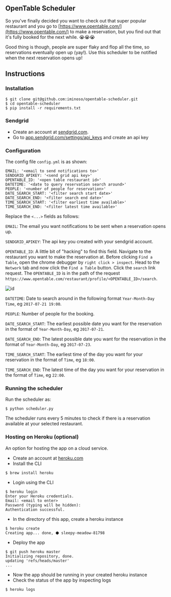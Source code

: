 ## OpenTable Scheduler

So you've finally decided you want to check out that super popular restaurant and you go to [https://www.opentable.com/](https://www.opentable.com/) to make a reservation, but you find out that it's fully booked for the next while. 😭😭😭

Good thing is though, people are super flaky and flop all the time, so reservations eventually open up (yay!). Use this scheduler to be notified when the next reservation opens up!

## Instructions
### Installation
```
$ git clone git@github.com:iminoso/opentable-scheduler.git
$ cd opentable-scheduler
$ pip install -r requirements.txt
```

### Sendgrid
* Create an account at [sendgrid.com](https://sendgrid.com/). 
* Go to [app.sendgrid.com/settings/api_keys](https://app.sendgrid.com/settings/api_keys) and create an api key

### Configuration
The config file `config.yml` is as shown:
```
EMAIL: '<email to send notifications to>'
SENDGRID_APIKEY: '<send grid api key>'
OPENTABLE_ID: '<open table restaurant id>'
DATETIME: '<date to query reservation search around>'
PEOPLE: '<number of people for reservation>'
DATE_SEARCH_START: '<filter search start date>'
DATE_SEARCH_END: '<filter search end date>'
TIME_SEARCH_START: '<filter earliest time available>'
TIME_SEARCH_END: '<filter latest time available>'
```
Replace the `<...>` fields as follows:


`EMAIL`: The email you want notifications to be sent when a reservation opens up.

`SENDGRID_APIKEY`: The api key you created with your sendgrid account.

`OPENTABLE_ID`: A little bit of "hacking" to find this field. Navigate to the restaurant you want to make the reservation at. Before clicking `Find a Table`, open the chrome debugger by `right click > inspect`. Head to the `Network` tab and now click the `Find a Table` button. Click the `search` link request. The `OPENTABLE_ID` is in the path of the request `https://www.opentable.com/restaurant/profile/<OPENTABLE_ID>/search`.

![id](http://g.recordit.co/yJ452sEcnp.gif)

`DATETIME`: Date to search around in the following format `Year-Month-Day Time`, eg `2017-07-21 19:00`.

`PEOPLE`: Number of people for the booking.

`DATE_SEARCH_START`: The earliest possible date you want for the reservation in the format of `Year-Month-Day`, eg `2017-07-21`.

`DATE_SEARCH_END`: The latest possible date you want for the reservation in the format of `Year-Month-Day`, eg `2017-07-23`.

`TIME_SEARCH_START`: The earliest time of the day you want for your reservation in the format of `Time`, eg `18:00`.

`TIME_SEARCH_END`: The latest time of the day you want for your reservation in the format of `Time`, eg `22:00`.

### Running the scheduler
Run the scheduler as:
```
$ python scheduler.py
```
The scheduler runs every 5 minutes to check if there is a reservation available at your selected restaurant.

### Hosting on Heroku (optional)
An option for hosting the app on a cloud service. 
* Create an account at [heroku.com](https://dashboard.heroku.com/)
* Install the CLI
```
$ brew install heroku
```
* Login using the CLI
```
$ heroku login
Enter your Heroku credentials.
Email: <email to enter>
Password (typing will be hidden):
Authentication successful.
```
* In the directory of this app, create a heroku instance
```
$ heroku create
Creating app... done, ⬢ sleepy-meadow-81798
```
* Deploy the app
```
$ git push heroku master
Initializing repository, done.
updating 'refs/heads/master'
...
```
* Now the app should be running in your created heroku instance
* Check the status of the app by inspecting logs
```
$ heroku logs
```
